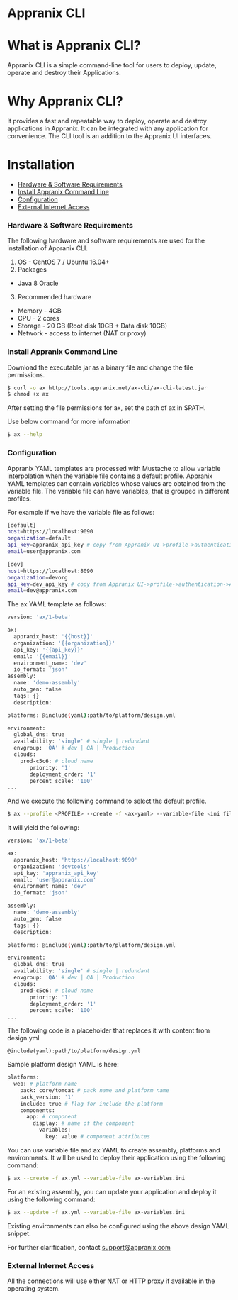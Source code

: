 # Appranix CLI
# What is Appranix CLI? #
Appranix CLI is a simple command-line tool for users to deploy, update, operate and destroy their Applications.

# Why Appranix CLI? #
It provides a fast and repeatable way to deploy, operate and destroy applications in Appranix. It can be integrated with any application for convenience. The CLI tool is an addition to the Appranix UI interfaces.

# Installation
- [Hardware & Software Requirements](#hardware--software-requirements)
- [Install Appranix Command Line](#install-appranix-cli)
- [Configuration](#configuration)
- [External Internet Access](#external-internet-access)

### Hardware & Software Requirements
The following hardware and software requirements are used for the installation of Appranix CLI.

1. OS - CentOS 7 / Ubuntu 16.04+
2. Packages
  * Java 8 Oracle
3. Recommended hardware
  * Memory - 4GB
  * CPU - 2 cores
  * Storage - 20 GB (Root disk 10GB + Data disk 10GB)
  * Network - access to internet (NAT or proxy)

### Install Appranix Command Line

Download the executable jar as a binary file and change the file permissions.
```sh
$ curl -o ax http://tools.appranix.net/ax-cli/ax-cli-latest.jar
$ chmod +x ax
```
After setting the file permissions for ax, set the path of ax in $PATH.

Use below command for more information

```sh
$ ax --help
```

### Configuration
Appranix YAML templates are processed with Mustache to allow variable interpolation when the variable file contains a default profile. Appranix YAML templates can contain variables whose values are obtained from the variable file. The variable file can have variables, that is grouped in different profiles.

For example if we have the variable file as follows:

```sh
[default]
host=https://localhost:9090
organization=default
api_key=appranix_api_key # copy from Appranix UI->profile->authentication->API Token
email=user@appranix.com

[dev]
host=https://localhost:8090
organization=devorg
api_key=dev_api_key # copy from Appranix UI->profile->authentication->API Token
email=dev@appranix.com

```

The ax YAML template as follows:

```sh
version: 'ax/1-beta'

ax:
  appranix_host: '{{host}}'
  organization: '{{organization}}'
  api_key: '{{api_key}}'
  email: '{{email}}'
  environment_name: 'dev'
  io_format: 'json'
assembly:
  name: 'demo-assembly'
  auto_gen: false
  tags: {}
  description:

platforms: @include(yaml):path/to/platform/design.yml

environment:
  global_dns: true
  availability: 'single' # single | redundant
  envgroup: 'QA' # dev | QA | Production
  clouds:
    prod-c5c6: # cloud name
       priority: '1'
       deployment_order: '1'
       percent_scale: '100'
...
```

And we execute the following command to select the default profile.
```sh
$ ax --profile <PROFILE> --create -f <ax-yaml> --variable-file <ini file>
```

It will yield the following:
```sh
version: 'ax/1-beta'

ax:
  appranix_host: 'https://localhost:9090'
  organization: 'devtools'
  api_key: 'appranix_api_key'
  email: 'user@appranix.com'
  environment_name: 'dev'
  io_format: 'json'

assembly:
  name: 'demo-assembly'
  auto_gen: false
  tags: {}
  description:

platforms: @include(yaml):path/to/platform/design.yml

environment:
  global_dns: true
  availability: 'single' # single | redundant
  envgroup: 'QA' # dev | QA | Production
  clouds:
    prod-c5c6: # cloud name
       priority: '1'
       deployment_order: '1'
       percent_scale: '100'
...
```

The following code is a placeholder that replaces it with content from design.yml
```
@include(yaml):path/to/platform/design.yml
```

Sample platform design YAML is here:
```sh
platforms:
  web: # platform name
    pack: core/tomcat # pack name and platform name
    pack_version: '1'
    include: true # flag for include the platform
    components:
      app: # component
        display: # name of the component
          variables:
            key: value # component attributes

```

You can use variable file and ax YAML to create assembly, platforms and environments. It will be used to deploy their application using the following command:
```sh
$ ax --create -f ax.yml --variable-file ax-variables.ini
```
For an existing assembly, you can update your application and deploy it using the following command:
```sh
$ ax --update -f ax.yml --variable-file ax-variables.ini
```
Existing environments can also be configured using the above design YAML snippet.

For further clarification, contact support@appranix.com

### External Internet Access
All the connections will use either NAT or HTTP proxy if available in the operating system.

